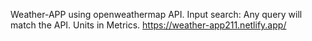 Weather-APP using openweathermap API.
Input search: Any query will match the API.
Units in Metrics.
https://weather-app211.netlify.app/
